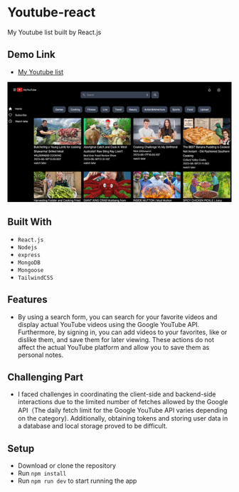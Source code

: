 # Youtube-react

My Youtube list built by React.js

## Demo Link

- [My Youtube list](https://portfolio-react-liard-three.vercel.app/) 

![The top image](./client/vite-project/src/assets/myyoutube_img.png)

## Built With

- `React.js`
- `Nodejs`
- `express`
- `MongoDB`
- `Mongoose`
- `TailwindCSS` 


## Features

- By using a search form, you can search for your favorite videos and display actual YouTube videos using the Google YouTube API. Furthermore, by signing in, you can add videos to your favorites, like or dislike them, and save them for later viewing. These actions do not affect the actual YouTube platform and allow you to save them as personal notes.

## Challenging Part

- I faced challenges in coordinating the client-side and backend-side interactions due to the limited number of fetches allowed by the Google API（The daily fetch limit for the Google YouTube API varies depending on the category). Additionally, obtaining tokens and storing user data in a database and local storage proved to be difficult.


## Setup

- Download or clone the repository
- Run `npm install`
- Run `npm run dev` to start running the app
